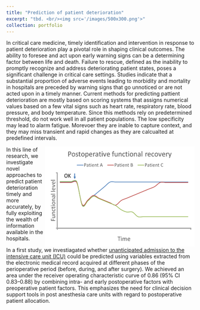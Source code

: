 ```yaml
---
title: "Prediction of patient deterioration"
excerpt: "tbd. <br/><img src='/images/500x300.png'>"
collection: portfolio
---
```


In critical care medicine, timely identification and intervention in response to patient deterioration play a pivotal role in shaping clinical outcomes. The ability to foresee and act upon early warning signs can be a determining factor between life and death. Failure to rescue, defined as the inability to promptly recognize and address deteriorating patient states, poses a significant challenge in critical care settings. Studies indicate that a substantial proportion of adverse events leading to morbidity and mortality in hospitals are preceded by warning signs that go unnoticed or are not acted upon in a timely manner. Current methods for predicting pattient deterioration are mostly based on scoring systems that assigns numerical values based on a few vital signs such as heart rate, respiratory rate, blood pressure, and body temperature. Since this methods rely on predetermined threshold, do not work well in all patient populations. The low specificity may lead to alarm fatigue. Morevoer they are inable to capture context, and they may miss transient and rapid changes as they are calcualted at predefined intervals.

<img src='/images/patient_deterioration.png' width='400px' align='right'>
In this line of research, we investigate novel approaches to predict patient deterioration timely and more accurately, by fully exploiting the wealth of information available in the hospitals.



In a first study, we investiagated whether [unanticipated admission to the intensive care unit (ICU)](https://journals.plos.org/plosone/article/authors?id=10.1371/journal.pone.0286818) could be predicted using variables extracted from the electronic medical record acquired at different phases of the perioperative period (before, during, and after surgery). We achieved an area under the receiver operating characteristic curve of 0.86 (95% CI 0.83–0.88) by combining intra- and early postoperative factors with preoperative patient factors. This emphasizes the need for clinical decision support tools in post anesthesia care units with regard to postoperative patient allocation.

